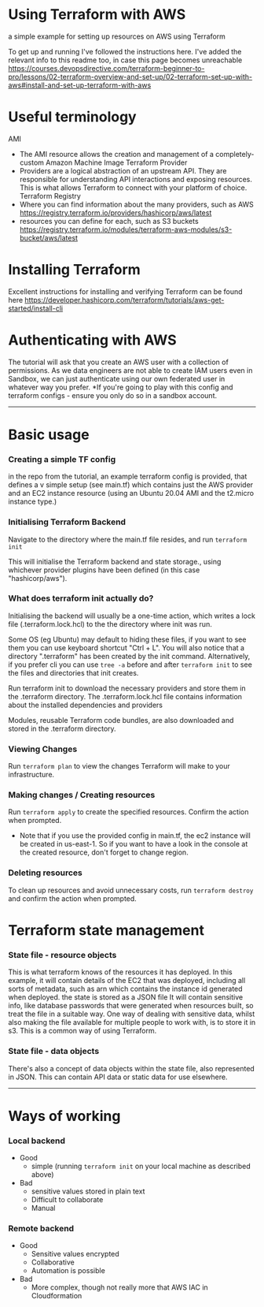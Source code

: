 # Using Terraform with AWS
a simple example for setting up resources on AWS using Terraform


To get up and running I've followed the instructions here.
I've added the relevant info to this readme too, in case this page becomes unreachable
https://courses.devopsdirective.com/terraform-beginner-to-pro/lessons/02-terraform-overview-and-set-up/02-terraform-set-up-with-aws#install-and-set-up-terraform-with-aws

# Useful terminology
AMI
- The AMI resource allows the creation and management of a completely-custom Amazon Machine Image
Terraform Provider
- Providers are a logical abstraction of an upstream API. They are responsible for understanding API interactions and exposing resources. This is what allows Terraform to connect with your platform of choice.
Terraform Registry 
- Where you can find information about the many providers, such as AWS https://registry.terraform.io/providers/hashicorp/aws/latest
- resources you can define for each, such as S3 buckets https://registry.terraform.io/modules/terraform-aws-modules/s3-bucket/aws/latest
	
# Installing Terraform
Excellent instructions for installing and verifying Terraform can be found here
https://developer.hashicorp.com/terraform/tutorials/aws-get-started/install-cli

# Authenticating with AWS
The tutorial will ask that you create an AWS user with a collection of permissions. As we data engineers are not able to create IAM users even in Sandbox, we can just authenticate using our own federated user in whatever way you prefer.
*If you're going to play with this config and terraform configs - ensure you only do so in a sandbox account.

------------------------------------------------------------------------------------------------------------------------------------------------------------------------
# Basic usage

### Creating a simple TF config
in the repo from the tutorial, an example terraform config is provided, that defines a v simple setup (see main.tf) which contains just the AWS provider and an EC2 instance resource (using an Ubuntu 20.04 AMI and the t2.micro instance type.)

### Initialising Terraform Backend
Navigate to the directory where the main.tf file resides, and run ```terraform init```

This will initialise the Terraform backend and state storage., using whichever provider plugins have been defined (in this case "hashicorp/aws").

### What does terraform init actually do?
Initialising the backend will usually be a one-time action, which writes a lock file (.terraform.lock.hcl) to the the directory where init was run. 

Some OS (eg Ubuntu) may default to hiding these files, if you want to see them you can use keyboard shortcut "Ctrl + L". You will also notice that a directory ".terraform" has been created by the init command.
Alternatively, if you prefer cli you can use ```tree -a``` before and after ```terraform init``` to see the files and directories that init creates.

Run terraform init to download the necessary providers and store them in the .terraform directory. 
The .terraform.lock.hcl file contains information about the installed dependencies and providers

Modules, reusable Terraform code bundles, are also downloaded and stored in the .terraform directory.


### Viewing Changes
Run ```terraform plan``` to view the changes Terraform will make to your infrastructure.

### Making changes / Creating resources
Run ```terraform apply``` to create the specified resources. Confirm the action when prompted.

* Note that if you use the provided config in main.tf, the ec2 instance will be created in us-east-1. So if you want to have a look in the console at the created resource, don't forget to change region.

### Deleting resources
To clean up resources and avoid unnecessary costs, run ```terraform destroy``` and confirm the action when prompted.

# Terraform state management

### State file - resource objects
This is what terraform knows of the resources it has deployed. 
In this example, it will contain details of the EC2 that was deployed, including all sorts of metadata, such as arn which contains the instance id generated when deployed.
the state is stored as a JSON file
It will contain sensitive info, like database passwords that were generated when resources built, so treat the file in a suitable way.
One way of dealing with sensitive data, whilst also making the file available for multiple people to work with, is to store it in s3. This is a common way of using Terraform.

### State file - data objects
There's also a concept of data objects within the state file, also represented in JSON. This can contain API data or static data for use elsewhere.

------------------------------------------------------------------------------------------------------------------------------------------------------------------------

# Ways of working

### Local backend
- Good
	- simple (running ```terraform init``` on your local machine as described above)
- Bad
	- sensitive values stored in plain text
	- Difficult to collaborate
	- Manual
### Remote backend
- Good
	- Sensitive values encrypted
	- Collaborative
	- Automation is possible
- Bad
	- More complex, though not really more that AWS IAC in Cloudformation
		
		
	
	

